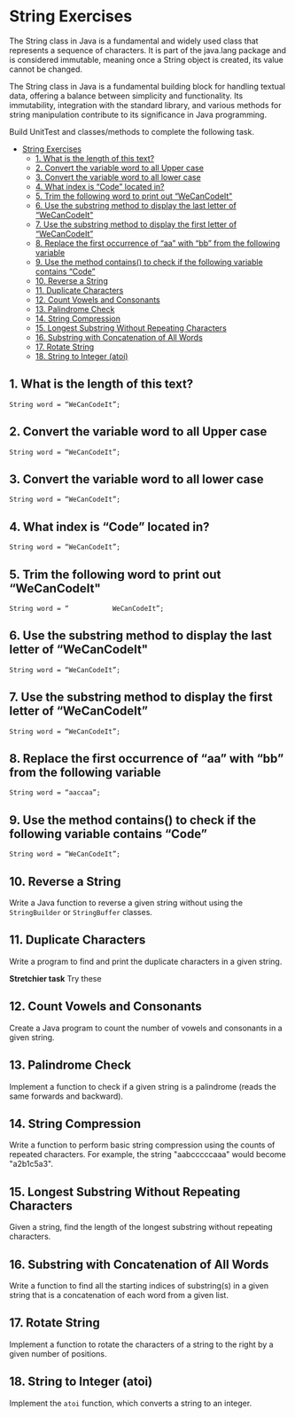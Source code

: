 # String Exercises

The String class in Java is a fundamental and widely used class that represents a sequence of characters. It is part of the java.lang package and is considered immutable, meaning once a String object is created, its value cannot be changed. 

The String class in Java is a fundamental building block for handling textual data, offering a balance between simplicity and functionality. Its immutability, integration with the standard library, and various methods for string manipulation contribute to its significance in Java programming.

Build UnitTest and classes/methods to complete the following task. 

- [String Exercises](#string-exercises)
  - [1. What is the length of this text?](#1-what-is-the-length-of-this-text)
  - [2. Convert the variable word to all Upper case](#2-convert-the-variable-word-to-all-upper-case)
  - [3. Convert the variable word to all lower case](#3-convert-the-variable-word-to-all-lower-case)
  - [4. What index is “Code” located in?](#4-what-index-is-code-located-in)
  - [5. Trim the following word to print out “WeCanCodeIt"](#5-trim-the-following-word-to-print-out-wecancodeit)
  - [6. Use the substring method to display the last letter of “WeCanCodeIt"](#6-use-the-substring-method-to-display-the-last-letter-of-wecancodeit)
  - [7. Use the substring method to display the first letter of “WeCanCodeIt”](#7-use-the-substring-method-to-display-the-first-letter-of-wecancodeit)
  - [8. Replace the first occurrence of  “aa” with “bb” from the following variable](#8-replace-the-first-occurrence-of--aa-with-bb-from-the-following-variable)
  - [9. Use the method contains() to check if the following variable contains “Code”](#9-use-the-method-contains-to-check-if-the-following-variable-contains-code)
  - [10. Reverse a String](#10-reverse-a-string)
  - [11. Duplicate Characters](#11-duplicate-characters)
  - [12. Count Vowels and Consonants](#12-count-vowels-and-consonants)
  - [13. Palindrome Check](#13-palindrome-check)
  - [14. String Compression](#14-string-compression)
  - [15. Longest Substring Without Repeating Characters](#15-longest-substring-without-repeating-characters)
  - [16. Substring with Concatenation of All Words](#16-substring-with-concatenation-of-all-words)
  - [17. Rotate String](#17-rotate-string)
  - [18. String to Integer (atoi)](#18-string-to-integer-atoi)

## 1. What is the length of this text?

```String word = “WeCanCodeIt”;```

## 2. Convert the variable word to all Upper case

```String word = “WeCanCodeIt”;```

## 3. Convert the variable word to all lower case

```String word = “WeCanCodeIt”;```

## 4. What index is “Code” located in?

```String word = “WeCanCodeIt”;```

## 5. Trim the following word to print out “WeCanCodeIt"

```String word = “           WeCanCodeIt”;```

## 6. Use the substring method to display the last letter of “WeCanCodeIt"

```String word = “WeCanCodeIt”;```

## 7. Use the substring method to display the first letter of “WeCanCodeIt”

```String word = “WeCanCodeIt”;```

## 8. Replace the first occurrence of  “aa” with “bb” from the following variable

```String word = “aaccaa”;```

## 9. Use the method contains() to check if the following variable contains “Code”

```String word = “WeCanCodeIt”;```

## 10. Reverse a String

Write a Java function to reverse a given string without using the `StringBuilder` or `StringBuffer` classes.

## 11. Duplicate Characters

Write a program to find and print the duplicate characters in a given string.

**Stretchier task** Try these
## 12. Count Vowels and Consonants

Create a Java program to count the number of vowels and consonants in a given string.

## 13. Palindrome Check

Implement a function to check if a given string is a palindrome (reads the same forwards and backward).

## 14. String Compression

Write a function to perform basic string compression using the counts of repeated characters. For example, the string "aabcccccaaa" would become "a2b1c5a3".

## 15. Longest Substring Without Repeating Characters

Given a string, find the length of the longest substring without repeating characters.

## 16. Substring with Concatenation of All Words

Write a function to find all the starting indices of substring(s) in a given string that is a concatenation of each word from a given list.

## 17. Rotate String

Implement a function to rotate the characters of a string to the right by a given number of positions.

## 18. String to Integer (atoi)

Implement the `atoi` function, which converts a string to an integer.
